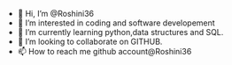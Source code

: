 - 👋 Hi, I’m @Roshini36
- 👀 I’m interested in coding and software developement
- 🌱 I’m currently learning python,data structures and SQL.
- 💞️ I’m looking to collaborate on GITHUB.
- 📫 How to reach me github account@Roshini36

<!---
Roshini36/Roshini36 is a ✨ special ✨ repository because its `README.md` (this file) appears on your GitHub profile.
You can click the Preview link to take a look at your changes.
--->
